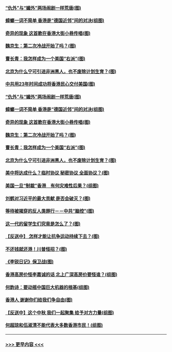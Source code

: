 #### [“仇外”与“媚外”两场闹剧一样荒唐(图)](../pages/p4/907689.md?t=09180200) 
#### [蟑螂一词不简单 香港是“德国近邻”间的对决(组图)](../pages/p4/907618.md?t=09180200) 
#### [奇异的现象 这首歌在香港大街小巷传唱(图)](../pages/p4/907583.md?t=09180200) 
#### [魏京生：第二次冷战开始了吗？(图)](../pages/p4/907581.md?t=09180200) 
#### [曹长青：我怎样成为一个美国“右派”(图)](../pages/p4/907580.md?t=09180200) 
#### [北京为什么宁可引进非洲黑人，也不废除计划生育？(图)](../pages/p4/907577.md?t=09180200) 
#### [中共用23年时间成功将香港民心交付美国(图)](../pages/p4/907698.md?t=09180200) 
#### [“仇外”与“媚外”两场闹剧一样荒唐(图)](../pages/p4/907689.md?t=09180200) 
#### [蟑螂一词不简单 香港是“德国近邻”间的对决(组图)](../pages/p4/907618.md?t=09180200) 
#### [奇异的现象 这首歌在香港大街小巷传唱(图)](../pages/p4/907583.md?t=09180200) 
#### [魏京生：第二次冷战开始了吗？(图)](../pages/p4/907581.md?t=09180200) 
#### [曹长青：我怎样成为一个美国“右派”(图)](../pages/p4/907580.md?t=09180200) 
#### [北京为什么宁可引进非洲黑人，也不废除计划生育？(图)](../pages/p4/907577.md?t=09180200) 
#### [美中将达成什么？临时协议 秘密协议 全面协议？(图)](../pages/p4/907576.md?t=09180200) 
#### [美国一旦“制裁”香港　有何灾难性后果？(组图)](../pages/p4/907575.md?t=09180200) 
#### [刘鹤对习近平的最大贡献 是否会破灭？(图)](../pages/p4/907509.md?t=09180200) 
#### [等待被揭穿的反人类罪行－－中共“脑控”(图)](../pages/p4/907167.md?t=09180200) 
#### [这一代的留学生们究竟是怎么了？(图)](../pages/p4/907473.md?t=09180200) 
#### [【反送中】 怎样才能让抗争运动持续下去？(图)](../pages/p4/907466.md?t=09180200) 
#### [不还钱就还港！川普怪招？(图)](../pages/p4/907474.md?t=09180200) 
#### [《李锐日记》保卫战(图)](../pages/p4/907465.md?t=09180200) 
#### [香港高房价怪李嘉诚的话 北上广深高房价要怪谁？(组图)](../pages/p4/907471.md?t=09180200) 
#### [何韵诗：要动摇中国巨大机器的根基(组图)](../pages/p4/907469.md?t=09180200) 
#### [香港人 谢谢你们给我们争自由(图)](../pages/p4/907402.md?t=09180200) 
#### [【反送中】这个中秋 我们一起聚集 给予对方力量(组图)](../pages/p4/907401.md?t=09180200) 
#### [何超琼和伍淑清不能代表大多数香港市民！(组图)](../pages/p4/907398.md?t=09180200) 

----
#### [ >>> 更早内容 <<< ](../indexes/p4-earlier.md)
